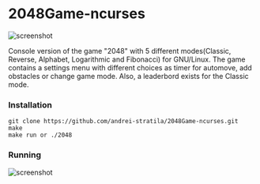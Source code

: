 # 2048Game-ncurses

![screenshot](https://i.imgur.com/jTSUYRw.png)

Console version of the game "2048" with 5 different modes(Classic, Reverse, Alphabet, Logarithmic and Fibonacci) for GNU/Linux.
The game contains a settings menu with different choices as timer for automove, add obstacles or change game mode. Also, a leaderbord
exists for the Classic mode.

### Installation
```
git clone https://github.com/andrei-stratila/2048Game-ncurses.git
make 
make run or ./2048
```
### Running

![screenshot](https://i.imgur.com/JOlChGD.png)
